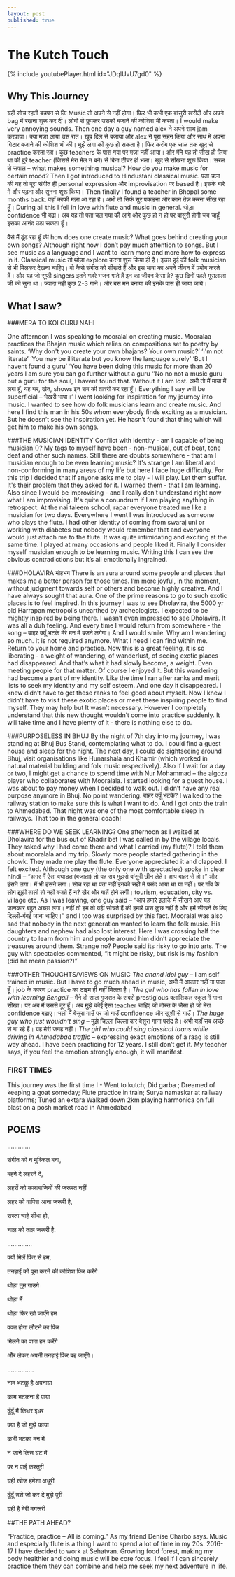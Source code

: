 ```yaml
---
layout: post
published: true
---
```


# The Kutch Touch

{% include youtubePlayer.html id="JDqlUvU7gd0" %}

## Why This Journey
यही सोच रहती बचपन से कि Music तो अपने से नहीं होगा। फिर भी कभी एक बांसुरी खरीदी और अपने bag में रखना शुरू कर दी। 
लोगों से छुपकर उसको बजाने की कोशिश भी करता। I would make very annoying sounds. Then one day a guy named alex ने अपने साथ jam करवाया।
क्या मज़ा आया उस रात। खूब दिल से बजाया और alex ने पूरा सहन किया और साथ में अपना गिटार बजाने की कोशिश भी की।
मुझे लगा की कुछ हो सकता है। फिर करीब एक साल तक खुद से practice करता रहा। कुछ teachers के पास गया पर मज़ा नहीं आया।
और मैंने यह तो सीख ही लिया था की बुरे teacher (जिससे मेरा मेल न बने) से बिना टीचर ही भला। खुद से सीखना शुरू किया।
सरल से सवाल – what makes something musical? How do you make music for certain mood?
Then I got introduced to Hindustani classical music. पता चला की यह तो पूरा संगीत ही personal expression और improvisation पर based है। इसके बारे में और पढ़ना और सुनना शुरू किया। Then finally I found a teacher in Bhopal some months back. वहाँ काफी मज़ा आ रहा है। अभी तो सिर्फ सुर पकड़ना और कान तेज़ करना सीख रहा हूँ। 
During all this I fell in love with flute and music in general. थोड़ा confidence भी बढ़ा।
अब यह तो पता चल गया की आगे और कुछ हो न हो पर बांसुरी होगी जब चाहूँ इसका आनंद उठा सकता हूँ।

वैसे मैं ढूंढ रहा हूँ की how does one create music? What goes behind creating your own songs?
Although right now I don’t pay much attention to songs. But I see music as a language and
I want to learn more and more how to express in it. Classical music तो थोड़ा explore करना शुरू किया ही है।
इच्छा हुई की folk musician से भी मिलकर देखना चाहिए। वो कैसे संगीत को सीखते हैं और इस भाषा का अपने जीवन में प्रयोग करते हैं। और यह जो सूफी singers इतने गहरे भजन गाते हैं इन का जीवन कैसा है?
कुछ दिनों पहले मूरालाला जी को सुना था। ज्यादा नहीं कुछ 2-3 गाने। और बस मन बनाया की इनके पास ही जाया जाये। 

## What I saw?

###MERA TO KOI GURU NAHI

One afternoon I was speaking to mooralal on creating music. Mooralaa practices the Bhajan music which relies on compositions set to poetry by saints.
‘Why don't you create your own bhajans? Your own music?’
‘I'm not literate’
‘You may be illiterate but you know the language surely’
‘But I havent found a guru’
‘You have been doing this music for more than 20 years I am sure you can go further without a guru
‘’No no not a music guru but a guru for the soul, I havent found that. Without it I am lost. अभी तो मैं माया में लगा हूँ, यह घर, खेत, shows इन सब की तावरी कर रहा हूँ। Everything I say will be superficial – भेखरी भाषा।’
I went looking for inspiration for my journey into music. I wanted to see how do folk musicians learn and create music. 
And here I find this man in his 50s whom everybody finds exciting as a musician. But he doesn’t see the inspiration yet. He hasn’t found that thing which will get him to make his own songs.


###THE MUSICIAN IDENTITY
Conflict with identity - am I capable of being musician ()?
My tags to myself have been - non-musical, out of beat, tone deaf and other such names. Still there are doubts somewhere - that am I musician enough to be even learning music? It's strange I am liberal and non-conforming in many areas of my life but here I face huge difficulty. 
For this trip I decided that if anyone asks me to play - I will play. Let them suffer. It's their problem that they asked for it. I warned them - that I am learning. 
Also since I would be improvising - and I really don’t understand right now what I am improvising. It's quite a conundrum if I am playing anything in retrospect.
At the nai taleem school, rapar everyone treated me like a musician for two days. Everywhere I went I was introduced as someone who plays the flute. I had other identity of coming from swaraj uni or working with diabetes but nobody would remember that and everyone would just attach me to the flute. It was quite intimidating and exciting at the same time. I played at many occasions and people liked it. Finally I consider myself musician enough to be learning music. Writing this I can see the obvious contradictions but it’s all emotionally ingrained.   


###DHOLAVIRA मोहभंग
There is an aura around some people and places that makes me a better person for those times. I’m more joyful, in the moment, without judgment towards self or others and become highly creative. And I have always sought that aura. One of the prime reasons to go to such exotic places is to feel inspired. In this journey I was to see Dholavira, the 5000 yr old Harrapan metropolis unearthed by archeologists. I expected to be mightly inspired by being there.
I wasn’t even impressed to see Dholavira. It was all a duh feeling. And every time I would return from somewhere - the song – बाहर क्यूँ भटके मेरे मन में बजने लगेगा। And I would smile. Why am I wandering so much. It is not required anymore. What I need I can find within me. Return to your home and practice. 
Now this is a great feeling, it is so liberating - a weight of wandering, of wanderlust, of seeing exotic places had disappeared. And that’s what it had slowly become, a weight. Even meeting people for that matter. Of course I enjoyed it. But this wandering had become a part of my identity. Like the time I ran after ranks and merit lists to seek my identity and my self esteem. And one day it disappeared. I knew didn’t have to get these ranks to feel good about myself.
Now I knew I didn’t have to visit these exotic places or meet these inspiring people to find myself. They may help but It wasn’t necessary.
However I completely understand that this new thought wouldn’t come into practice suddenly. It will take time and I have plenty of it - there is nothing else to do. 


###PURPOSELESS IN BHUJ
By the night of 7th day into my journey, I was standing at Bhuj Bus Stand, contemplating what to do. I could find a guest house and sleep for the night. The next day, I could do sightseeing around Bhuj, visit organisations like Hunarshala and Khamir (which worked in natural material building and folk music respectively). Also if I wait for a day or two, I might get a chance to spend time with Nur Mohammad – the algoza player who collaborates with Mooralala. I started looking for a guest house. I was about to pay money when I decided to walk out. I didn’t have any real purpose anymore in Bhuj. No point wandering. बाहर क्यूँ भटके? I walked to the railway station to make sure this is what I want to do. And I got onto the train to Ahmedabad. That night was one of the most comfortable sleep in railways. That too in the general coach!

###WHERE DO WE SEEK LEARNING?
One afternoon as I waited at Dholavira for the bus out of Khadir bet I was called in by the village locals. They asked why I had come there and what I carried (my flute)? I told them about mooralala and my trip. Slowly more people started gathering in the chowk. They made me play the flute. Everyone appreciated it and clapped. I felt excited. Although one guy (the only one with spectacles) spoke in clear hindi – “अगर मैं ऐसा वघाडता(बजाता) तो यह सब मुझसे बांसुरी छीन लेते। आप बाहर से हो।” और हंसने लगा। मैं भी हंसने लगा। सोच रहा था पता नहीं इनको सही में पसंद आया था या नहीं। पर गाँव के लोग झूठी ताली तो नहीं बजते हैं न? खैर और बातें होने लगीं। tourism, education, city vs. village etc. As I was leaving, one guy said – “आप हमारे इलाके में सीखने आए यह जानकार बहुत अच्छा लगा। नहीं तो हम तो यही सोचते हैं की हमारे पास कुछ नहीं है और हमें सीखने के लिए दिल्ली-बंबई जाना चाहिए।” and I too was surprised by this fact. Mooralal was also sad that nobody in the next generation wanted to learn the folk music. His daughters and nephew had also lost interest. Here I was crossing half the country to learn from him and people around him didn’t appreciate the treasures around them. Strange no?
People said its risky to go into arts. The guy with spectacles commented, “it might be risky, but risk is my fashion (did he mean passion?)”  

###OTHER THOUGHTS/VIEWS ON MUSIC
_The anand idol guy_ – I am self trained in music. But I have to go much ahead in music, अभी मैं आकार नहीं गा पाता हूँ। job के कारण practice का टाइम ही नहीं मिलता है।
_The girl who has fallen in love with learning Bengali_ – मैंने दो साल गुजरात के सबसे prestigious क्लासिकल स्कूल में गाना सीखा। पर अब मैं उससे दूर हूँ। अब मुझे कोई ऐसा teacher चाहिए जो दोस्त के जैसा हो जो मेरा confidence बढ़ाए। भली मैं बेसुरा गाउँ पर जो गाउँ confidence और खुशी से गाउँ।
_The huge guy who just wouldn’t sing_ – मुझे चिल्ला चिल्ला कर बेसुरा गाना पसंद है। अभी यहाँ सब अच्छे से गा रहे हैं। यह मेरी जगह नहीं।
_The girl who could sing classical taans while driving in Ahmedabad traffic_ – expressing exact emotions of a raag is still way ahead. I have been practicing for 12 years. I still don’t get it. My teacher says, if you feel the emotion strongly enough, it will manifest.

### FIRST TIMES
This journey was the first time I -
Went to kutch; Did garba ; Dreamed of keeping a goat someday; Flute practice in train; 
Surya namaskar at railway platforms; Tuned an ektara 
Walked down 2km playing harmonica on full blast on a posh market road in Ahmedabad

## POEMS
.............

संगीत को न मुश्किल बना,

बहने दे लहरने दे,

लहरों को कलाबाजियों की जरूरत नहीं 

लहर को वापिस आना जरूरी है,

रास्ता चाहे सीधा हो,

चाल को ताल जरूरी है.



..............

क्यों मिलें फिर से हम,

तनहाईं को पूरा करने की कोशिश फिर करेंगे

थोड़ा तुम गाउगे

थोड़ा मैं

थोड़ा फिर खो जाएँगे हम

वक्त होगा लौटने का फिर

मिलने का वादा हम करेंगे

और लेकर अपनी तनहाई फिर बह जाएँगे। 



...............

नाम भटकू है अपनाया

काम भटकना है पाया

ढूँढूँ मैं किधर इधर

क्या है जो मुझे फाया

कभी भटका मन में

न जाने किस घट में

पर न पाई कस्तुरी

यही खोज हमेशा अधूरी

ढूँढूँ उसे जो कर दे मुझे पूरी

यही है मेरी मगरूरी

##THE PATH AHEAD?

“Practice, practice – All is coming.” As my friend Denise Charbo says.
Music and especially flute is a thing I want to spend a lot of time in my 20s. 2016-17 I have decided to work at Sehatvan. Growing food forest, making my body healthier and doing music will be core focus. I feel if I can sincerely practice them they can combine and help me seek my next adventure in life. 

